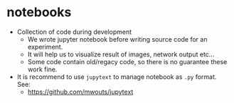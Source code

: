 # notebooks

- Collection of code during development
  - We wrote jupyter notebook before writing source code for an experiment.
  - It will help us to visualize result of images, network output etc...
  - Some code contain old/regacy code, so there is no guarantee these work fine.
- It is recommend to use `jupytext` to manage notebook as `.py` format. See:
  - https://github.com/mwouts/jupytext

